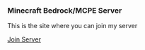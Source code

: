 ### Minecraft Bedrock/MCPE Server

This is the site where you can join my server

[Join Server](minecraft://?addExternalServer=Neo_Babel|mc.nizaralghifary.my.id:19834)